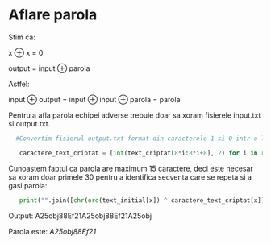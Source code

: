 # Aflare parola

Stim ca:

x ⊕ x = 0

output = input ⊕ parola

Astfel:

input ⊕ output = input ⊕ input ⊕ parola = parola

Pentru a afla parola echipei adverse trebuie doar sa xoram fisierele input.txt si output.txt.

```python
  #Convertim fisierul output.txt format din caracterele 1 si 0 intr-o lista de numere pentru a putea xora

   caractere_text_criptat = [int(text_criptat[8*i:8*i+8], 2) for i in range(30)]
```

Cunoastem faptul ca parola are maximum 15 caractere, deci este necesar sa xoram doar primele 30 pentru a identifica secventa care se repeta si a gasi parola:

```python
   print("".join([chr(ord(text_initial[x]) ^ caractere_text_criptat[x]) for x in range(30)]))
```
   Output: A25obj88Ef21A25obj88Ef21A25obj

Parola este: *A25obj88Ef21*
